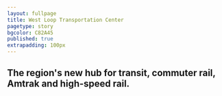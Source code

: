 ```yaml
---
layout: fullpage
title: West Loop Transportation Center
pagetype: story
bgcolor: C82A45
published: true
extrapadding: 100px
---
```


<div class="mapstage"></div>

## The region's new hub for transit, commuter rail, Amtrak and high-speed rail.